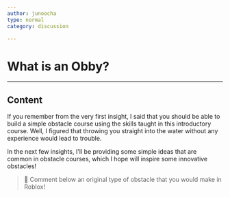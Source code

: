 ```yaml
---
author: junoocha
type: normal
category: discussion

---
```


# What is an Obby?
---

## Content

If you remember from the very first insight, I said that you should be able to build a simple obstacle course using the skills taught in this introductory course. Well, I figured that throwing you straight into the water without any experience would lead to trouble. 

In the next few insights, I'll be providing some simple ideas that are common in obstacle courses, which I hope will inspire some innovative obstacles!

> 💬 Comment below an original type of obstacle that you would make in Roblox!
